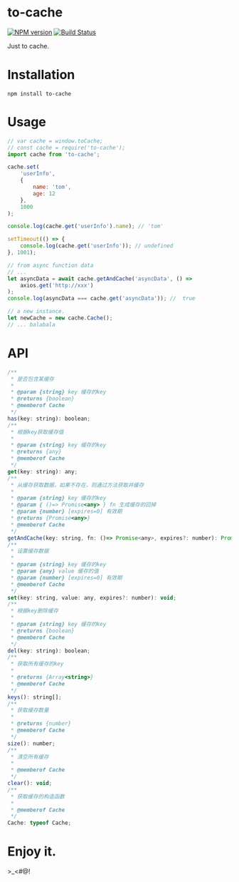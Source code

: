 # to-cache

[![NPM version](https://img.shields.io/npm/v/to-cache.svg)](https://www.npmjs.com/package/to-cache)
[![Build Status](https://travis-ci.org/shalldie/to-cache.svg?branch=master)](https://travis-ci.org/shalldie/to-cache)

Just to cache.

# Installation

    npm install to-cache

# Usage

```js
// var cache = window.toCache;
// const cache = require('to-cache');
import cache from 'to-cache';

cache.set(
    'userInfo',
    {
        name: 'tom',
        age: 12
    },
    1000
);

console.log(cache.get('userInfo').name); // 'tom'

setTimeout(() => {
    console.log(cache.get('userInfo')); // undefined
}, 1001);

// from async function data
// ...
let asyncData = await cache.getAndCache('asyncData', () =>
    axios.get('http://xxx')
);
console.log(asyncData === cache.get('asyncData')); //  true

// a new instance.
let newCache = new cache.Cache();
// ... balabala
```

# API

```js
/**
 * 是否包含某缓存
 *
 * @param {string} key 缓存的key
 * @returns {boolean}
 * @memberof Cache
 */
has(key: string): boolean;
/**
 * 根据key获取缓存值
 *
 * @param {string} key 缓存的key
 * @returns {any}
 * @memberof Cache
 */
get(key: string): any;
/**
 * 从缓存获取数据，如果不存在，则通过方法获取并缓存
 *
 * @param {string} key 缓存的key
 * @param { ()=> Promise<any> } fn 生成缓存的回掉
 * @param {number} [expires=0] 有效期
 * @returns {Promise<any>}
 * @memberof Cache
 */
getAndCache(key: string, fn: ()=> Promise<any>, expires?: number): Promise<any>;
/**
 * 设置缓存数据
 *
 * @param {string} key 缓存的key
 * @param {any} value 缓存的值
 * @param {number} [expires=0] 有效期
 * @memberof Cache
 */
set(key: string, value: any, expires?: number): void;
/**
 * 根据key删除缓存
 *
 * @param {string} key 缓存的key
 * @returns {boolean}
 * @memberof Cache
 */
del(key: string): boolean;
/**
 * 获取所有缓存的key
 *
 * @returns {Array<string>}
 * @memberof Cache
 */
keys(): string[];
/**
 * 获取缓存数量
 *
 * @returns {number}
 * @memberof Cache
 */
size(): number;
/**
 * 清空所有缓存
 *
 * @memberof Cache
 */
clear(): void;
/**
 * 获取缓存的构造函数
 *
 * @memberof Cache
 */
Cache: typeof Cache;
```

# Enjoy it.

\>\_<#@!
